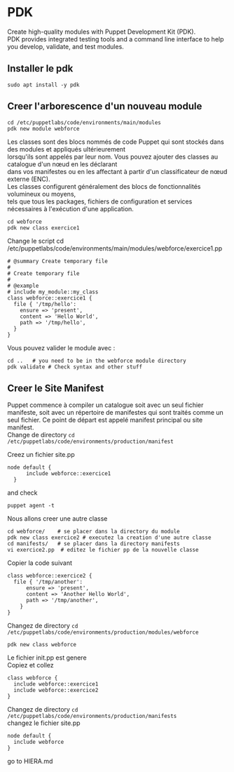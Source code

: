 # PDK 
Create high-quality modules with Puppet Development Kit (PDK).  
PDK provides integrated testing tools and a command line interface to help you develop, validate, and test modules.  

## Installer le pdk 
```shell
sudo apt install -y pdk
```

## Creer l'arborescence d'un nouveau module
```shell
cd /etc/puppetlabs/code/environments/main/modules
pdk new module webforce
```
Les classes sont des blocs nommés de code Puppet qui sont stockés dans des modules et appliqués ultérieurement  
lorsqu'ils sont appelés par leur nom. Vous pouvez ajouter des classes au catalogue d'un nœud en les déclarant   
dans vos manifestes ou en les affectant à partir d'un classificateur de nœud externe (ENC).   
Les classes configurent généralement des blocs de fonctionnalités volumineux ou moyens,   
tels que tous les packages, fichiers de configuration et services nécessaires à l'exécution d'une application.  

```shell
cd webforce
pdk new class exercice1
```
Change le script cd /etc/puppetlabs/code/environments/main/modules/webforce/exercice1.pp
```puppet
# @summary Create temporary file
# 
# Create temporary file
#
# @example
# include my_module::my_class
class webforce::exercice1 {
  file { '/tmp/hello':
    ensure => 'present',
    content => 'Hello World',
    path => '/tmp/hello',
  } 
}
```
Vous pouvez valider le module avec :   
```shell
cd ..   # you need to be in the webforce module directory
pdk validate # Check syntax and other stuff
```

## Creer le Site Manifest 
Puppet commence à compiler un catalogue soit avec un seul fichier manifeste, soit avec un répertoire de manifestes qui 
sont traités comme un seul fichier. Ce point de départ est appelé manifest principal ou site manifest.  
Change de directory ```cd /etc/puppetlabs/code/environments/production/manifest```    

Creez un fichier site.pp  
```puppet
node default {
      include webforce::exercice1
  }
```

and check 
```shell
puppet agent -t
```

Nous allons creer une autre classe 
```shell
cd webforce/    # se placer dans la directory du module
pdk new class exercice2 # executez la creation d'une autre classe
cd manifests/   # se placer dans la directory manifests
vi exercice2.pp  # editez le fichier pp de la nouvelle classe
```
Copier la code suivant 
```puppet
class webforce::exercice2 {
  file { '/tmp/another':
      ensure => 'present',
      content => 'Another Hello World',
      path => '/tmp/another',
    }
}
```
Changez de directory ```cd /etc/puppetlabs/code/environments/production/modules/webforce```

```shell
pdk new class webforce
```
Le fichier init.pp est genere  
Copiez et collez 
```puppet
class webforce {
  include webforce::exercice1
  include webforce::exercice2
}
```

Changez de directory ```cd /etc/puppetlabs/code/environments/production/manifests```  
changez le fichier site.pp
```puppet
node default { 
  include webforce
}
```

go to HIERA.md 

